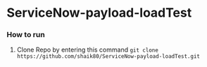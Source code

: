 # ServiceNow-payload-loadTest

### How to run
1. Clone Repo by entering this command `git clone https://github.com/shaik80/ServiceNow-payload-loadTest.git`
